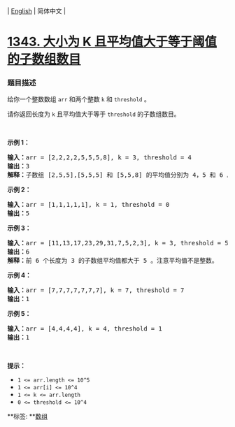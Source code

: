 | [English](README_EN.md) | 简体中文 |

# [1343. 大小为 K 且平均值大于等于阈值的子数组数目](https://leetcode-cn.com/problems/number-of-sub-arrays-of-size-k-and-average-greater-than-or-equal-to-threshold)
 ### 题目描述
<p>给你一个整数数组&nbsp;<code>arr</code>&nbsp;和两个整数 <code>k</code>&nbsp;和 <code>threshold</code>&nbsp;。</p>

<p>请你返回长度为 <code>k</code>&nbsp;且平均值大于等于&nbsp;<code>threshold</code>&nbsp;的子数组数目。</p>

<p>&nbsp;</p>

<p><strong>示例 1：</strong></p>

<pre><strong>输入：</strong>arr = [2,2,2,2,5,5,5,8], k = 3, threshold = 4
<strong>输出：</strong>3
<strong>解释：</strong>子数组 [2,5,5],[5,5,5] 和 [5,5,8] 的平均值分别为 4，5 和 6 。其他长度为 3 的子数组的平均值都小于 4 （threshold 的值)。
</pre>

<p><strong>示例 2：</strong></p>

<pre><strong>输入：</strong>arr = [1,1,1,1,1], k = 1, threshold = 0
<strong>输出：</strong>5
</pre>

<p><strong>示例 3：</strong></p>

<pre><strong>输入：</strong>arr = [11,13,17,23,29,31,7,5,2,3], k = 3, threshold = 5
<strong>输出：</strong>6
<strong>解释：</strong>前 6 个长度为 3 的子数组平均值都大于 5 。注意平均值不是整数。
</pre>

<p><strong>示例 4：</strong></p>

<pre><strong>输入：</strong>arr = [7,7,7,7,7,7,7], k = 7, threshold = 7
<strong>输出：</strong>1
</pre>

<p><strong>示例 5：</strong></p>

<pre><strong>输入：</strong>arr = [4,4,4,4], k = 4, threshold = 1
<strong>输出：</strong>1
</pre>

<p>&nbsp;</p>

<p><strong>提示：</strong></p>

<ul>
	<li><code>1 &lt;= arr.length &lt;= 10^5</code></li>
	<li><code>1 &lt;= arr[i] &lt;= 10^4</code></li>
	<li><code>1 &lt;= k &lt;= arr.length</code></li>
	<li><code>0 &lt;= threshold &lt;= 10^4</code></li>
</ul>

**标签:	**[数组](https://leetcode-cn.com/tag/array) 